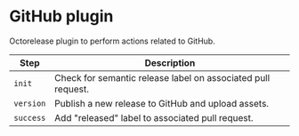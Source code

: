 # GitHub plugin

Octorelease plugin to perform actions related to GitHub.

| Step | Description |
|------|-------------|
| `init` | Check for semantic release label on associated pull request. |
| `version` | Publish a new release to GitHub and upload assets. |
| `success` | Add "released" label to associated pull request. |
